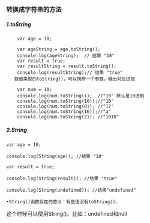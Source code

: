 ### 转换成字符串的方法

##### 1.toString
```
    var age = 18;
    
    var ageString = age.toString();
    console.log(ageString);  // 结果 "18"
    var result = true;
    var resultString = result.toString();
    console.log(resultString);// 结果 "true"
   数值类型的toString()，可以携带一个参数，输出对应进值

    var num = 10;
    console.log(num.toString());  //"10" 默认是10进制
    console.log(num.toString(10));//"10"
    console.log(num.toString(8)); //"12"
    console.log(num.toString(16));//"a"
    console.log(num.toString(2)); //"1010"

```

##### 2.String
    var age = 18; 

    console.log(String(age)); //结果 "18"

    var result = true;

    console.log(String(result)); //结果 "true"

    console.log(String(undefined)); //结果"undefined"

    •String()函数存在的意义：有些值没有toString()，
这个时候可以使用String()。比如：undefined和null






